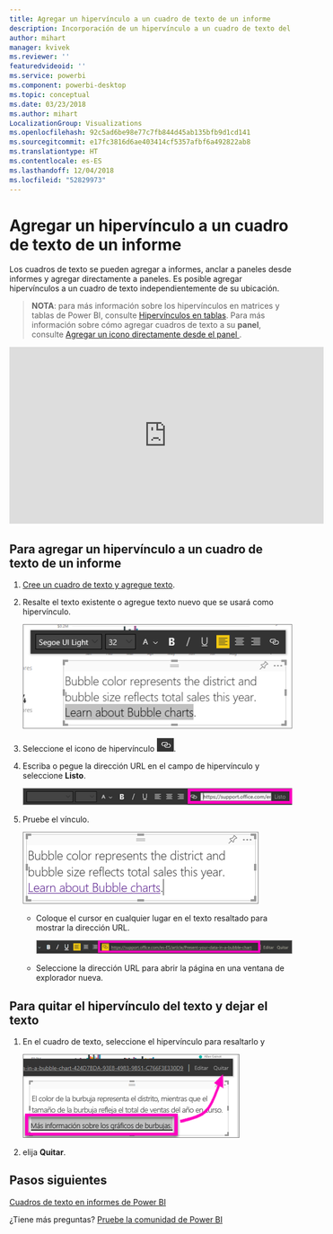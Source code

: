 ```yaml
---
title: Agregar un hipervínculo a un cuadro de texto de un informe
description: Incorporación de un hipervínculo a un cuadro de texto del servicio Power BI y de Power BI Desktop
author: mihart
manager: kvivek
ms.reviewer: ''
featuredvideoid: ''
ms.service: powerbi
ms.component: powerbi-desktop
ms.topic: conceptual
ms.date: 03/23/2018
ms.author: mihart
LocalizationGroup: Visualizations
ms.openlocfilehash: 92c5ad6be98e77c7fb844d45ab135bfb9d1cd141
ms.sourcegitcommit: e17fc3816d6ae403414cf5357afbf6a492822ab8
ms.translationtype: HT
ms.contentlocale: es-ES
ms.lasthandoff: 12/04/2018
ms.locfileid: "52829973"
---
```

# <a name="add-a-hyperlink-to-a-text-box-in-a-report"></a>Agregar un hipervínculo a un cuadro de texto de un informe
Los cuadros de texto se pueden agregar a informes, anclar a paneles desde informes y agregar directamente a paneles. Es posible agregar hipervínculos a un cuadro de texto independientemente de su ubicación.  

> **NOTA**: para más información sobre los hipervínculos en matrices y tablas de Power BI, consulte [Hipervínculos en tablas](power-bi-hyperlinks-in-tables.md). Para más información sobre cómo agregar cuadros de texto a su **panel**, consulte [Agregar un icono directamente desde el panel ](service-dashboard-add-widget.md). 
> 
> 

<iframe width="560" height="315" src="https://www.youtube.com/embed/_3q6VEBhGew#t=0m55s" frameborder="0" allowfullscreen></iframe>


## <a name="to-add-a-hyperlink-to-a-text-box-in-a-report"></a>Para agregar un hipervínculo a un cuadro de texto de un informe
1. [Cree un cuadro de texto y agregue texto](power-bi-reports-add-text-and-shapes.md). 
2. Resalte el texto existente o agregue texto nuevo que se usará como hipervínculo.
   
   ![](media/service-add-hyperlink-to-text-box/power-bi-hyperlink-new.png)
3. Seleccione el icono de hipervínculo ![](media/service-add-hyperlink-to-text-box/power-bi-hyperlink-icon.png).
4. Escriba o pegue la dirección URL en el campo de hipervínculo y seleccione **Listo**.
   
   ![](media/service-add-hyperlink-to-text-box/power-bi-add-link.png)
5. Pruebe el vínculo.  
   
   ![](media/service-add-hyperlink-to-text-box/power-bi-test-link.png)
   
   * Coloque el cursor en cualquier lugar en el texto resaltado para mostrar la dirección URL.  
     
      ![](media/service-add-hyperlink-to-text-box/power-bi-hyperlink-edit.png)
   * Seleccione la dirección URL para abrir la página en una ventana de explorador nueva.

## <a name="to-remove-the-hyperlink-but-leave-the-text"></a>Para quitar el hipervínculo del texto y dejar el texto
1. En el cuadro de texto, seleccione el hipervínculo para resaltarlo y
   
     ![](media/service-add-hyperlink-to-text-box/power-bi-hyperlink-remove.png)
2. elija **Quitar**. 

## <a name="next-steps"></a>Pasos siguientes
[Cuadros de texto en informes de Power BI](power-bi-reports-add-text-and-shapes.md)

¿Tiene más preguntas? [Pruebe la comunidad de Power BI](http://community.powerbi.com/)

